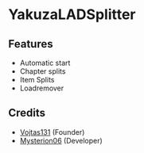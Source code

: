 # YakuzaLADSplitter

## Features
  * Automatic start
  * Chapter splits
  * Item Splits
  * Loadremover

## Credits
  * [Vojtas131](https://github.com/vojtas131) (Founder)
  * [Mysterion06](https://github.com/Mysterion06) (Developer)
